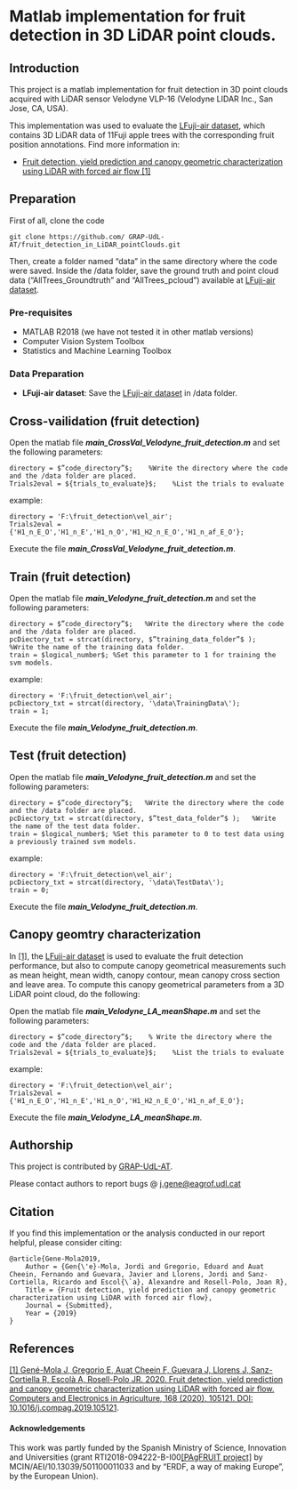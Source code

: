 # Matlab implementation for fruit detection in 3D LiDAR point clouds.

## Introduction
This project is a matlab implementation for fruit detection in 3D point clouds acquired with LiDAR sensor Velodyne VLP-16 (Velodyne LIDAR Inc., San Jose, CA, USA). 

This implementation was used to evaluate the [LFuji-air dataset](http://www.grap.udl.cat/en/publications/lfuji-air-dataset/), which contains 3D LiDAR data of 11Fuji apple trees with the corresponding fruit position annotations. Find more information in:

* [Fruit detection, yield prediction and canopy geometric characterization using LiDAR with forced air flow [1]](https://doi.org/10.1016/j.compag.2019.105121)



## Preparation 


First of all, clone the code
```
git clone https://github.com/ GRAP-UdL-AT/fruit_detection_in_LiDAR_pointClouds.git
```

Then, create a folder named “data” in the same directory where the code were saved.
Inside the /data folder, save the ground truth and point cloud data (“AllTrees_Groundtruth” and “AllTrees_pcloud”) available at [LFuji-air dataset](http://www.grap.udl.cat/en/publications/LFuji_air_dataset.html).


### Pre-requisites

* MATLAB R2018 (we have not tested it in other matlab versions)
* Computer Vision System Toolbox
* Statistics and Machine Learning Toolbox

### Data Preparation

* **LFuji-air dataset**: 
Save the [LFuji-air dataset](http://www.grap.udl.cat/en/publications/LFuji_air_dataset.html) in /data folder.

## Cross-vailidation (fruit detection)

Open the matlab file **_main_CrossVal_Velodyne_fruit_detection.m_** and set the following parameters:
```
directory = $”code_directory”$;    %Write the directory where the code and the /data folder are placed.
Trials2eval = ${trials_to_evaluate}$;    %List the trials to evaluate
```
example:
```
directory = 'F:\fruit_detection\vel_air';  
Trials2eval = {'H1_n_E_O','H1_n_E','H1_n_O','H1_H2_n_E_O','H1_n_af_E_O'}; 
```
Execute the file **_main_CrossVal_Velodyne_fruit_detection.m_**.

## Train (fruit detection)
Open the matlab file **_main_Velodyne_fruit_detection.m_** and set the following parameters:
```
directory = $”code_directory”$;   %Write the directory where the code and the /data folder are placed.
pcDiectory_txt = strcat(directory, $”training_data_folder”$ );   %Write the name of the training data folder.
train = $logical_number$; %Set this parameter to 1 for training the svm models.
```
example:
```
directory = 'F:\fruit_detection\vel_air';  
pcDiectory_txt = strcat(directory, '\data\TrainingData\');
train = 1;
```
Execute the file **_main_Velodyne_fruit_detection.m_**.

## Test (fruit detection)
Open the matlab file **_main_Velodyne_fruit_detection.m_** and set the following parameters:
```
directory = $”code_directory”$;   %Write the directory where the code and the /data folder are placed.
pcDiectory_txt = strcat(directory, $”test_data_folder”$ );   %Write the name of the test data folder.
train = $logical_number$; %Set this parameter to 0 to test data using a previously trained svm models.
```
example:
```
directory = 'F:\fruit_detection\vel_air';  
pcDiectory_txt = strcat(directory, '\data\TestData\');
train = 0;
```
Execute the file **_main_Velodyne_fruit_detection.m_**.

## Canopy geomtry characterization
In [[1]]((http://www.grap.udl.cat/en/publications/index.html)), the [LFuji-air dataset](http://www.grap.udl.cat/en/publications/LFuji_air_dataset.html) is used to evaluate the fruit detection performance, but also to compute canopy geometrical measurements such as mean height, mean width, canopy contour, mean canopy cross section and leave area. To compute this canopy geometrical parameters from a 3D LiDAR point cloud, do the following:

Open the matlab file **_main_Velodyne_LA_meanShape.m_** and set the following parameters:
```
directory = $”code_directory”$;    % Write the directory where the code and the /data folder are placed.
Trials2eval = ${trials_to_evaluate}$;    %List the trials to evaluate
```
example:
```
directory = 'F:\fruit_detection\vel_air';  
Trials2eval = {'H1_n_E_O','H1_n_E','H1_n_O','H1_H2_n_E_O','H1_n_af_E_O'}; 
```
Execute the file **_main_Velodyne_LA_meanShape.m_**.

## Authorship

This project is contributed by [GRAP-UdL-AT](http://www.grap.udl.cat/en/index.html).

Please contact authors to report bugs @ j.gene@eagrof.udl.cat


## Citation

If you find this implementation or the analysis conducted in our report helpful, please consider citing:

    @article{Gene-Mola2019,
        Author = {Gen{\'e}-Mola, Jordi and Gregorio, Eduard and Auat Cheein, Fernando and Guevara, Javier and Llorens, Jordi and Sanz-Cortiella, Ricardo and Escol{\`a}, Alexandre and Rosell-Polo, Joan R},
        Title = {Fruit detection, yield prediction and canopy geometric characterization using LiDAR with forced air flow},
        Journal = {Submitted},
        Year = {2019}
    } 

## References

[[1] Gené-Mola J, Gregorio E, Auat Cheein F, Guevara J, Llorens J, Sanz-Cortiella R, Escolà A, Rosell-Polo JR. 2020. Fruit detection, yield prediction and canopy geometric characterization using LiDAR with forced air flow. Computers and Electronics in Agriculture, 168 (2020), 105121. DOI: 10.1016/j.compag.2019.105121](https://doi.org/10.1016/j.compag.2019.105121).

#### Acknowledgements
This work was partly funded by the Spanish Ministry of Science, Innovation and Universities (grant RTI2018-094222-B-I00[[PAgFRUIT project]]( https://www.pagfruit.udl.cat/en/) by MCIN/AEI/10.13039/501100011033 and by “ERDF, a way of making Europe”, by the European Union).

